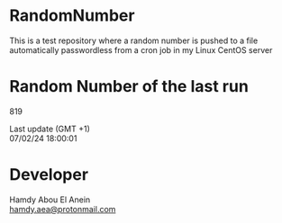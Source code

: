 # RandomNumber    
This is a test repository where a random number is pushed to a file automatically passwordless from a cron job in my Linux CentOS server    
# Random Number of the last run   
819
      
Last update (GMT +1)    
07/02/24 18:00:01
# Developer    
Hamdy Abou El Anein   
hamdy.aea@protonmail.com
